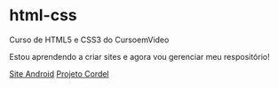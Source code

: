 # html-css
 Curso de HTML5 e CSS3 do CursoemVideo

Estou aprendendo a criar sites e agora vou gerenciar meu respositório!

<a href="https://jpetterson88.github.io/html-css/modulo2/desafios/d010.b/index.html" target="_blank">Site Android</a>
<a href="https://jpetterson88.github.io/html-css/modulo3/desafios/d012/index.html" target="_blank">Projeto Cordel</a> 